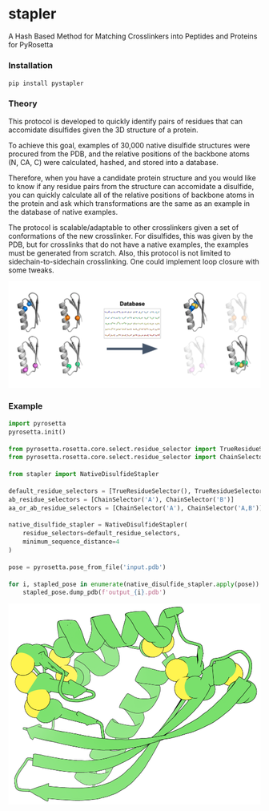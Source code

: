 # stapler
A Hash Based Method for Matching Crosslinkers into Peptides and Proteins for PyRosetta

### Installation
`pip install pystapler`

### Theory
This protocol is developed to quickly identify pairs of residues that can accomidate disulfides given the 3D structure of a protein. 

To achieve this goal, examples of 30,000 native disulfide structures were procured from the PDB, and the relative positions of the backbone atoms (N, CA, C) were calculated, hashed, and stored into a database.

Therefore, when you have a candidate protein structure and you would like to know if any residue pairs from the structure can accomidate a disulfide, you can quickly calculate all of the relative positions of backbone atoms in the protein and ask which transformations are the same as an example in the database of native examples.

The protocol is scalable/adaptable to other crosslinkers given a set of conformations of the new crosslinker. For disulfides, this was given by the PDB, but for crosslinks that do not have a native examples, the examples must be generated from scratch. Also, this protocol is not limited to sidechain-to-sidechain crosslinking. One could implement loop closure with some tweaks.

![Theory Example Image](/image2.png)

### Example
```python
import pyrosetta
pyrosetta.init()

from pyrosetta.rosetta.core.select.residue_selector import TrueResidueSelector
from pyrosetta.rosetta.core.select.residue_selector import ChainSelector

from stapler import NativeDisulfideStapler

default_residue_selectors = [TrueResidueSelector(), TrueResidueSelector()]
ab_residue_selectors = [ChainSelector('A'), ChainSelector('B')]
aa_or_ab_residue_selectors = [ChainSelector('A'), ChainSelector('A,B')]

native_disulfide_stapler = NativeDisulfideStapler(
    residue_selectors=default_residue_selectors,
    minimum_sequence_distance=4
)

pose = pyrosetta.pose_from_file('input.pdb')

for i, stapled_pose in enumerate(native_disulfide_stapler.apply(pose)):
    stapled_pose.dump_pdb(f'output_{i}.pdb')
```

![Protein/Disulfide Example Image](/image1.png)
